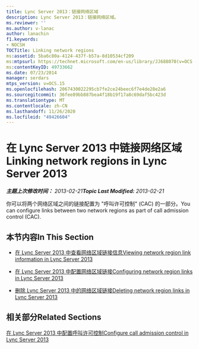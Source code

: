 ```yaml
---
title: Lync Server 2013：链接网络区域
description: Lync Server 2013：链接网络区域。
ms.reviewer: ''
ms.author: v-lanac
author: lanachin
f1.keywords:
- NOCSH
TOCTitle: Linking network regions
ms:assetid: 5ba6c80a-4124-437f-b57a-8d10534cf209
ms:mtpsurl: https://technet.microsoft.com/en-us/library/JJ688070(v=OCS.15)
ms:contentKeyID: 49733662
ms.date: 07/23/2014
manager: serdars
mtps_version: v=OCS.15
ms.openlocfilehash: 2067430022295cb7fe2ce24beec6f7e4de28e2a6
ms.sourcegitcommit: 36fee89bb887bea4f18b19f17a8c69daf5bc423d
ms.translationtype: MT
ms.contentlocale: zh-CN
ms.lasthandoff: 11/26/2020
ms.locfileid: "49426604"
---
```

# <a name="linking-network-regions-in-lync-server-2013"></a><span data-ttu-id="9b8d4-103">在 Lync Server 2013 中链接网络区域</span><span class="sxs-lookup"><span data-stu-id="9b8d4-103">Linking network regions in Lync Server 2013</span></span>

<div data-xmlns="http://www.w3.org/1999/xhtml">

<div class="topic" data-xmlns="http://www.w3.org/1999/xhtml" data-msxsl="urn:schemas-microsoft-com:xslt" data-cs="https://msdn.microsoft.com/">

<div data-asp="https://msdn2.microsoft.com/asp">



</div>

<div id="mainSection">

<div id="mainBody"><span data-ttu-id="9b8d4-104">

<span> </span></span><span class="sxs-lookup"><span data-stu-id="9b8d4-104">

<span> </span></span></span>

<span data-ttu-id="9b8d4-105">_**主题上次修改时间：** 2013-02-21_</span><span class="sxs-lookup"><span data-stu-id="9b8d4-105">_**Topic Last Modified:** 2013-02-21_</span></span>

<span data-ttu-id="9b8d4-106">你可以将两个网络区域之间的链接配置为 "呼叫许可控制" (CAC) 的一部分。</span><span class="sxs-lookup"><span data-stu-id="9b8d4-106">You can configure links between two network regions as part of call admission control (CAC).</span></span>

<div>

## <a name="in-this-section"></a><span data-ttu-id="9b8d4-107">本节内容</span><span class="sxs-lookup"><span data-stu-id="9b8d4-107">In This Section</span></span>

  - [<span data-ttu-id="9b8d4-108">在 Lync Server 2013 中查看网络区域链接信息</span><span class="sxs-lookup"><span data-stu-id="9b8d4-108">Viewing network region link information in Lync Server 2013</span></span>](lync-server-2013-viewing-network-region-link-information.md)

  - [<span data-ttu-id="9b8d4-109">在 Lync Server 2013 中配置网络区域链接</span><span class="sxs-lookup"><span data-stu-id="9b8d4-109">Configuring network region links in Lync Server 2013</span></span>](lync-server-2013-configuring-network-region-links.md)

  - [<span data-ttu-id="9b8d4-110">删除 Lync Server 2013 中的网络区域链接</span><span class="sxs-lookup"><span data-stu-id="9b8d4-110">Deleting network region links in Lync Server 2013</span></span>](lync-server-2013-deleting-network-region-links.md)

</div>

<div>

## <a name="related-sections"></a><span data-ttu-id="9b8d4-111">相关部分</span><span class="sxs-lookup"><span data-stu-id="9b8d4-111">Related Sections</span></span>

[<span data-ttu-id="9b8d4-112">在 Lync Server 2013 中配置呼叫许可控制</span><span class="sxs-lookup"><span data-stu-id="9b8d4-112">Configure call admission control in Lync Server 2013</span></span>](lync-server-2013-configure-call-admission-control.md)

<span data-ttu-id="9b8d4-113"></div>

</div>

<span> </span>

</div>

</div>

</span><span class="sxs-lookup"><span data-stu-id="9b8d4-113"></div>

</div>

<span> </span>

</div>

</div>

</span></span></div>

